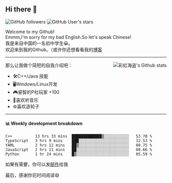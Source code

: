 ## Hi there 👋

![GitHub followers](https://img.shields.io/github/followers/mingmoe?style=social)
![GitHub User's stars](https://img.shields.io/github/stars/GOSCPS?style=social)

Welcome to my Github!  
Emmm,I'm sorry for my bad English.So let's speak Chinese!  
我是来自中国的一名初中学生😀。  
欢迎来到我的Github。（或许你还想看看我的[博客](https://blog.kawayi.moe/)
<hr>

<div align="right"><img alt="彩虹海盗's Github stats" align="right" src="https://github-readme-stats.vercel.app/api?username=mingmoe"/></div>

那么让我做个简短的自我介绍吧：  
+ 🛠️C++/Java 技能  
+ 🖥️Windows/Linux开发  
+ 🎮睿智的P社玩家 +100  
+ 🎵喜欢听音乐  
+ ⚙️喜欢造轮子
<hr>

#### 📊 Weekly development breakdown
<!--START_SECTION:waka-->
```text
C++          13 hrs 33 mins  █████████████▒░░░░░░░░░░░   53.70 % 
TypeScript   3 hrs 9 mins    ███░░░░░░░░░░░░░░░░░░░░░░   12.53 % 
YAML         2 hrs 12 mins   ██▒░░░░░░░░░░░░░░░░░░░░░░   08.75 % 
JavaScript   2 hrs 11 mins   ██░░░░░░░░░░░░░░░░░░░░░░░   08.66 % 
Python       1 hr 24 mins    █▒░░░░░░░░░░░░░░░░░░░░░░░   05.59 % 
```
<!--END_SECTION:waka-->

如果有需要，你可以发[邮件](mailto:me@kawayi.moe)给我

最后，感谢你花时间阅读😄

